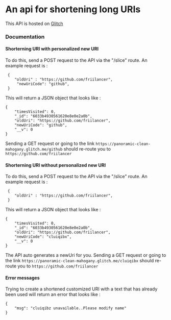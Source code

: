 # An api for shortening long URIs

This API is hosted on [Glitch](https://panoramic-clean-mahogany.glitch.me)

### Documentation

#### Shorterning URI with personalized new URI

To do this, send a POST request to the API via the "/slice" route. An example request is :

```
 {
 	"oldUri" : "https://github.com/friilancer",
 	 "newUriCode": "github",
 }
```

This will return a JSON object that looks like : 

```
{
    "timesVisited": 0,
    "_id": "6033b4930561620e8e0e2a0b",
    "oldUri": "https://github.com/friilancer",
    "newUriCode": "github",
    "__v": 0
}
```
Sending a GET request or going to the link ```https://panoramic-clean-mahogany.glitch.me/github``` should re-route you to ```https://github.com/friilancer```

#### Shorterning URI without personalized new URI

To do this, send a POST request to the API via the "/slice" route. An example request is :

```
 {
 	"oldUri" : "https://github.com/friilancer",
 }
```

This will return a JSON object that looks like : 

```
{
    "timesVisited": 0,
    "_id": "6033b4930561620e8e0e2a0b",
    "oldUri": "https://github.com/friilancer",
    "newUriCode": "cluiqibx",
    "__v": 0
}
```

The API auto generates a newUri for you. Sending a GET request or going to the link ```https://panoramic-clean-mahogany.glitch.me/cluiqibx``` should re-route you to ```https://github.com/friilancer```

#### Error messages

Trying to create a shortened customized URI with a text that has already been used will return an error that looks like : 

```
{
    "msg": "cluiqibz unavailable..Please modify name"
}

```
 